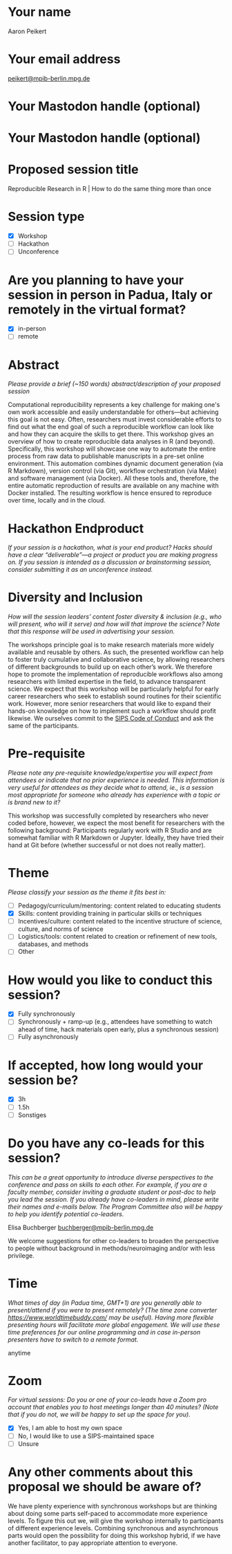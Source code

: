 # Your name

Aaron Peikert

# Your email address

peikert@mpib-berlin.mpg.de

# Your Mastodon handle (optional)

# Your Mastodon handle (optional)

# Proposed session title

Reproducible Research in R | How to do the same thing more than once

# Session type

- [X] Workshop
- [ ] Hackathon
- [ ] Unconference

# Are you planning to have your session in person in Padua, Italy or remotely in the virtual format?

- [X] in-person
- [ ] remote

# Abstract

*Please provide a brief (\~150 words) abstract/description of your proposed session*

<!--AP: Thats short. Make use of `wordcountaddin::text_stats_chr`.-->
<!--AP: Current wordcount is 144.-->

Computational reproducibility represents a key challenge for making one's own work accessible and easily understandable for others—but achieving this goal is not easy.
Often, researchers must invest considerable efforts to find out what the end goal of such a reproducible workflow can look like and how they can acquire the skills to get there.
This workshop gives an overview of how to create reproducible data analyses in R (and beyond).
Specifically, this workshop will showcase one way to automate the entire process from raw data to publishable manuscripts in a pre-set online environment.
This automation combines dynamic document generation (via R Markdown), version control (via Git), workflow orchestration (via Make) and software management (via Docker).
All these tools and, therefore, the entire automatic reproduction of results are available on any machine with Docker installed.
The resulting workflow is hence ensured to reproduce over time, locally and in the cloud.

# Hackathon Endproduct

*If your session is a hackathon, what is your end product? Hacks should have a clear “deliverable”—a project or product you are making progress on. If you session is intended as a discussion or brainstorming session, consider submitting it as an unconference instead.*

# Diversity and Inclusion

*How will the session leaders’ content foster diversity & inclusion (e.g., who will present, who will it serve) and how will that improve the science? Note that this response will be used in advertising your session.*

The workshops principle goal is to make research materials more widely available and reusable by others.
As such, the presented workflow can help to foster truly cumulative and collaborative science, by allowing researchers of different backgrounds to build up on each other’s work.
We therefore hope to promote the implementation of reproducible workflows also among researchers with limited expertise in the field, to advance transparent science.
We expect that this workshop will be particularly helpful for early career researchers who seek to establish sound routines for their scientific work.
However, more senior researchers that would like to expand their hands-on knowledge on how to implement such a workflow should profit likewise. 
We ourselves commit to the [SIPS Code of Conduct](https://improvingpsych.org/sipsinaction/code/) and ask the same of the participants.

# Pre-requisite

*Please note any pre-requisite knowledge/expertise you will expect from attendees or indicate that no prior experience is needed. This information is very useful for attendees as they decide what to attend, ie., is a session most appropriate for someone who already has experience with a topic or is brand new to it?*

This workshop was successfully completed by researchers who never coded before, however, we expect the most benefit for researchers with the following background:
Participants regularly work with R Studio and are somewhat familiar with R Markdown or Jupyter.
Ideally, they have tried their hand at Git before (whether successful or not does not really matter).


# Theme

*Please classify your session as the theme it fits best in:*

  - [ ] Pedagogy/curriculum/mentoring: content related to educating students
  - [X] Skills: content providing training in particular skills or techniques
  - [ ] Incentives/culture: content related to the incentive structure of science, culture, and norms of science
  - [ ] Logistics/tools: content related to creation or refinement of new tools, databases, and methods
  - [ ] Other

# How would you like to conduct this session?

  - [X] Fully synchronously
  - [ ] Synchronously + ramp-up (e.g., attendees have something to watch ahead of time, hack materials open early, plus a synchronous session)
  - [ ] Fully asynchronously

# If accepted, how long would your session be?

  - [X] 3h
  - [ ] 1.5h
  - [ ] Sonstiges

# Do you have any co-leads for this session?

*This can be a great opportunity to introduce diverse perspectives to the conference and pass on skills to each other. For example, if you are a faculty member, consider inviting a graduate student or post-doc to help you lead the session. If you already have co-leaders in mind, please write their names and e-mails below. The Program Committee also will be happy to help you identify potential co-leaders.*

Elisa Buchberger <buchberger@mpib-berlin.mpg.de>

We welcome suggestions for other co-leaders to broaden the perspective to people without background in methods/neuroimaging and/or with less privilege.



# Time

*What times of day (in Padua time, GMT+1) are you generally able to present/attend if you were to present remotely? (The time zone converter https://www.worldtimebuddy.com/ may be useful). Having more flexible presenting hours will facilitate more global engagement. We will use these time preferences for our online programming and in case in-person presenters have to switch to a remote format.*

anytime

# Zoom

*For virtual sessions: Do you or one of your co-leads have a Zoom pro account that enables you to host meetings longer than 40 minutes? (Note that if you do not, we will be happy to set up the space for you).*

  - [X] Yes, I am able to host my own space
  - [ ] No, I would like to use a SIPS-maintained space
  - [ ] Unsure

# Any other comments about this proposal we should be aware of?

We have plenty experience with synchronous workshops but are thinking about doing some parts self-paced to accommodate more experience levels.
To figure this out we, will give the workshop internally to participants of different experience levels.
Combining synchronous and asynchronous parts would open the possibility for doing this workshop hybrid, if we have another facilitator, to pay appropriate attention to everyone.
